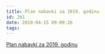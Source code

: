 ```yaml
---
title: Plan nabavki za 2019. godinu
id: 261
date: 2019-04-15 09:09:26
tags:
---
```

<a href="/uploads/PlanNabavkiZa2019g.pdf">Plan nabavki za 2019. godinu</a>